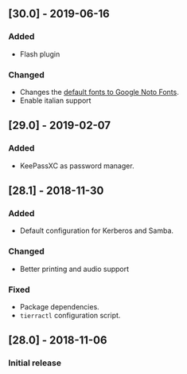 ## [30.0] - 2019-06-16

### Added
- Flash plugin

### Changed
- Changes the [default fonts to Google Noto Fonts][3001].
- Enable italian support

## [29.0] - 2019-02-07

### Added
- KeePassXC as password manager.

## [28.1] - 2018-11-30

### Added
- Default configuration for Kerberos and Samba.
### Changed
- Better printing and audio support
### Fixed
- Package dependencies.
- `tierractl` configuration script.

## [28.0] - 2018-11-06

### Initial release

[3001]: https://fedoraproject.org/wiki/Changes/DefaultFontsToNoto


